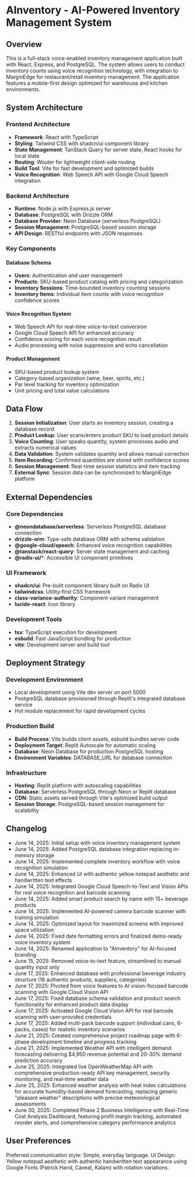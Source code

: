 # AInventory - AI-Powered Inventory Management System

## Overview

This is a full-stack voice-enabled inventory management application built with React, Express, and PostgreSQL. The system allows users to conduct inventory counts using voice recognition technology, with integration to MarginEdge for restaurant/retail inventory management. The application features a mobile-first design optimized for warehouse and kitchen environments.

## System Architecture

### Frontend Architecture
- **Framework**: React with TypeScript
- **Styling**: Tailwind CSS with shadcn/ui component library
- **State Management**: TanStack Query for server state, React hooks for local state
- **Routing**: Wouter for lightweight client-side routing
- **Build Tool**: Vite for fast development and optimized builds
- **Voice Recognition**: Web Speech API with Google Cloud Speech integration

### Backend Architecture
- **Runtime**: Node.js with Express.js server
- **Database**: PostgreSQL with Drizzle ORM
- **Database Provider**: Neon Database (serverless PostgreSQL)
- **Session Management**: PostgreSQL-based session storage
- **API Design**: RESTful endpoints with JSON responses

### Key Components

#### Database Schema
- **Users**: Authentication and user management
- **Products**: SKU-based product catalog with pricing and categorization
- **Inventory Sessions**: Time-bounded inventory counting sessions
- **Inventory Items**: Individual item counts with voice recognition confidence scores

#### Voice Recognition System
- Web Speech API for real-time voice-to-text conversion
- Google Cloud Speech API for enhanced accuracy
- Confidence scoring for each voice recognition result
- Audio processing with noise suppression and echo cancellation

#### Product Management
- SKU-based product lookup system
- Category-based organization (wine, beer, spirits, etc.)
- Par level tracking for inventory optimization
- Unit pricing and total value calculations

## Data Flow

1. **Session Initialization**: User starts an inventory session, creating a database record
2. **Product Lookup**: User scans/enters product SKU to load product details
3. **Voice Counting**: User speaks quantity, system processes audio and extracts numerical values
4. **Data Validation**: System validates quantity and allows manual correction
5. **Item Recording**: Confirmed quantities are stored with confidence scores
6. **Session Management**: Real-time session statistics and item tracking
7. **External Sync**: Session data can be synchronized to MarginEdge platform

## External Dependencies

### Core Dependencies
- **@neondatabase/serverless**: Serverless PostgreSQL database connection
- **drizzle-orm**: Type-safe database ORM with schema validation
- **@google-cloud/speech**: Enhanced voice recognition capabilities
- **@tanstack/react-query**: Server state management and caching
- **@radix-ui/***: Accessible UI component primitives

### UI Framework
- **shadcn/ui**: Pre-built component library built on Radix UI
- **tailwindcss**: Utility-first CSS framework
- **class-variance-authority**: Component variant management
- **lucide-react**: Icon library

### Development Tools
- **tsx**: TypeScript execution for development
- **esbuild**: Fast JavaScript bundling for production
- **vite**: Development server and build tool

## Deployment Strategy

### Development Environment
- Local development using Vite dev server on port 5000
- PostgreSQL database provisioned through Replit's integrated database service
- Hot module replacement for rapid development cycles

### Production Build
- **Build Process**: Vite builds client assets, esbuild bundles server code
- **Deployment Target**: Replit Autoscale for automatic scaling
- **Database**: Neon Database for production PostgreSQL hosting
- **Environment Variables**: DATABASE_URL for database connection

### Infrastructure
- **Hosting**: Replit platform with autoscaling capabilities
- **Database**: Serverless PostgreSQL through Neon or Replit database
- **CDN**: Static assets served through Vite's optimized build output
- **Session Storage**: PostgreSQL-based session management for scalability

## Changelog

- June 14, 2025: Initial setup with voice inventory management system
- June 14, 2025: Added PostgreSQL database integration replacing in-memory storage
- June 14, 2025: Implemented complete inventory workflow with voice recognition simulation
- June 14, 2025: Enhanced UI with authentic yellow notepad aesthetic and handwritten text effects
- June 14, 2025: Integrated Google Cloud Speech-to-Text and Vision APIs for real voice recognition and barcode scanning
- June 14, 2025: Added smart product search by name with 15+ beverage products
- June 14, 2025: Implemented AI-powered camera barcode scanner with training simulation
- June 14, 2025: Optimized layout for maximized screens with improved space utilization
- June 14, 2025: Fixed date formatting errors and finalized demo-ready voice inventory system
- June 14, 2025: Renamed application to "AInventory" for AI-focused branding
- June 15, 2025: Removed voice-to-text feature, streamlined to manual quantity input only
- June 17, 2025: Enhanced database with professional beverage industry structure (18 authentic products, suppliers, categories)
- June 17, 2025: Pivoted from voice features to AI vision-focused barcode scanning with Google Cloud Vision API
- June 17, 2025: Fixed database schema validation and product search functionality for enhanced product data display
- June 17, 2025: Activated Google Cloud Vision API for real barcode scanning with user-provided credentials
- June 17, 2025: Added multi-pack barcode support (individual cans, 6-packs, cases) for realistic inventory scenarios
- June 21, 2025: Created comprehensive project roadmap page with 6-phase development timeline and progress tracking
- June 21, 2025: Implemented Weather API with intelligent demand forecasting delivering $4,950 revenue potential and 20-30% demand prediction accuracy
- June 25, 2025: Integrated live OpenWeatherMap API with comprehensive production-ready API key management, security monitoring, and real-time weather data
- June 25, 2025: Enhanced weather analysis with heat index calculations for accurate humidity-based demand forecasting, replacing generic "pleasant weather" descriptions with precise meteorological assessments
- June 30, 2025: Completed Phase 2 Business Intelligence with Real-Time Cost Analysis Dashboard, featuring profit margin tracking, automated reorder alerts, and comprehensive category performance analytics

## User Preferences

Preferred communication style: Simple, everyday language.
UI Design: Yellow notepad aesthetic with authentic handwritten text appearance using Google Fonts (Patrick Hand, Caveat, Kalam) with rotation variations.